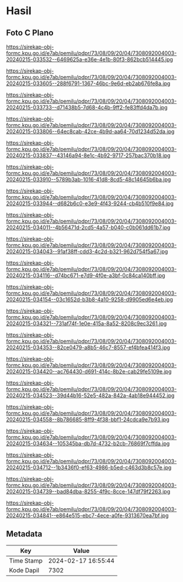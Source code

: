 # Hasil

## Foto C Plano

https://sirekap-obj-formc.kpu.go.id/e7ab/pemilu/pdpr/73/08/09/20/04/7308092004003-20240215-033532--6469625a-e36e-4e1b-80f3-862bcb514445.jpg

https://sirekap-obj-formc.kpu.go.id/e7ab/pemilu/pdpr/73/08/09/20/04/7308092004003-20240215-033605--288f6791-1367-46bc-9e6d-eb2ab676fe8a.jpg

https://sirekap-obj-formc.kpu.go.id/e7ab/pemilu/pdpr/73/08/09/20/04/7308092004003-20240215-033733--d71438b5-7d68-4c4b-9ff2-fe83ffd4da7b.jpg

https://sirekap-obj-formc.kpu.go.id/e7ab/pemilu/pdpr/73/08/09/20/04/7308092004003-20240215-033806--64ec8cab-42ce-4b9d-aa64-70d1234d52da.jpg

https://sirekap-obj-formc.kpu.go.id/e7ab/pemilu/pdpr/73/08/09/20/04/7308092004003-20240215-033837--43146a94-8e1c-4b92-9717-257bac370b18.jpg

https://sirekap-obj-formc.kpu.go.id/e7ab/pemilu/pdpr/73/08/09/20/04/7308092004003-20240215-033910--5789b3ab-1016-41d8-8cd5-48c14645b6ba.jpg

https://sirekap-obj-formc.kpu.go.id/e7ab/pemilu/pdpr/73/08/09/20/04/7308092004003-20240215-033944--d682b6c0-e3e9-4f43-9244-cb4b510f9e84.jpg

https://sirekap-obj-formc.kpu.go.id/e7ab/pemilu/pdpr/73/08/09/20/04/7308092004003-20240215-034011--4b56471d-2cd5-4a57-b040-c0b061dd61b7.jpg

https://sirekap-obj-formc.kpu.go.id/e7ab/pemilu/pdpr/73/08/09/20/04/7308092004003-20240215-034043--91af38ff-cdd3-4c2d-b321-962d754f5a67.jpg

https://sirekap-obj-formc.kpu.go.id/e7ab/pemilu/pdpr/73/08/09/20/04/7308092004003-20240215-034116--d74bc671-e7d9-4f0e-a3bf-0c84ca140bff.jpg

https://sirekap-obj-formc.kpu.go.id/e7ab/pemilu/pdpr/73/08/09/20/04/7308092004003-20240215-034154--03c1652d-b3b8-4a10-9258-d9905ed6e4eb.jpg

https://sirekap-obj-formc.kpu.go.id/e7ab/pemilu/pdpr/73/08/09/20/04/7308092004003-20240215-034321--731af74f-1e0e-415a-8a52-8208c9ec3261.jpg

https://sirekap-obj-formc.kpu.go.id/e7ab/pemilu/pdpr/73/08/09/20/04/7308092004003-20240215-034353--82ce0479-a8b5-46c7-8557-ef4bfea414f3.jpg

https://sirekap-obj-formc.kpu.go.id/e7ab/pemilu/pdpr/73/08/09/20/04/7308092004003-20240215-034420--ac764430-d691-414c-8b2e-cab29fe5109e.jpg

https://sirekap-obj-formc.kpu.go.id/e7ab/pemilu/pdpr/73/08/09/20/04/7308092004003-20240215-034523--39d44b16-52e5-482a-842a-4ab18e944452.jpg

https://sirekap-obj-formc.kpu.go.id/e7ab/pemilu/pdpr/73/08/09/20/04/7308092004003-20240215-034558--8b786685-8ff9-4f38-bbf1-24cdca9e7b93.jpg

https://sirekap-obj-formc.kpu.go.id/e7ab/pemilu/pdpr/73/08/09/20/04/7308092004003-20240215-034634--105345ba-db7d-4732-b2cb-76869f7cffda.jpg

https://sirekap-obj-formc.kpu.go.id/e7ab/pemilu/pdpr/73/08/09/20/04/7308092004003-20240215-034712--1b3436f0-ef63-4986-b5ed-c463d3b8c57e.jpg

https://sirekap-obj-formc.kpu.go.id/e7ab/pemilu/pdpr/73/08/09/20/04/7308092004003-20240215-034739--bad84dba-8255-4f9c-8cce-147df79f2263.jpg

https://sirekap-obj-formc.kpu.go.id/e7ab/pemilu/pdpr/73/08/09/20/04/7308092004003-20240215-034841--e864e515-ebc7-4ece-a0fe-9313670ea7bf.jpg


## Metadata

| Key        | Value               |
| ---------- | ------------------- |
| Time Stamp | 2024-02-17 16:55:44 |
| Kode Dapil | 7302                |



